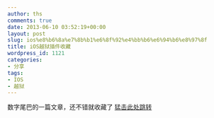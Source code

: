 ```yaml
---
author: ths
comments: true
date: 2013-06-10 03:52:19+00:00
layout: post
slug: ios%e8%b6%8a%e7%8b%b1%e6%8f%92%e4%bb%b6%e6%94%b6%e8%97%8f
title: iOS越狱插件收藏
wordpress_id: 1121
categories:
- 分享
tags:
- IOS
- 越狱
---
```


数字尾巴的一篇文章，还不错就收藏了
[猛击此处跳转](http://www.dgtle.com/article-3113-1.html)



